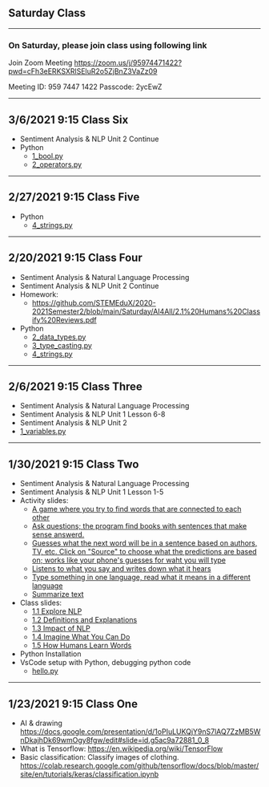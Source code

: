 
## Saturday Class 
---

### On Saturday, please join class using following link

Join Zoom Meeting
https://zoom.us/j/95974471422?pwd=cFh3eERKSXRlSEluR2o5ZjBnZ3VaZz09

Meeting ID: 959 7447 1422
Passcode: 2ycEwZ

<!-- ---
## Join Wechat group
![image](https://user-images.githubusercontent.com/24532787/92997150-b8461200-f4d6-11ea-84cf-ab2c029c06cf.png)
-->

---
## 3/6/2021 9:15 Class Six
* Sentiment Analysis & NLP Unit 2 Continue
* Python
    - [1_bool.py](https://github.com/STEMEduX/2020-2021Semester2/blob/main/Saturday/20210227/1_bool.py)
    - [2_operators.py](https://github.com/STEMEduX/2020-2021Semester2/blob/main/Saturday/20210227/2_operators.py)

---
## 2/27/2021 9:15 Class Five
* Python
    - [4_strings.py](https://github.com/STEMEduX/2020-2021Semester2/blob/main/Saturday/20210220/4_strings.py)
---
## 2/20/2021 9:15 Class Four
* Sentiment Analysis & Natural Language Processing
* Sentiment Analysis & NLP Unit 2 Continue
* Homework: 
    - https://github.com/STEMEduX/2020-2021Semester2/blob/main/Saturday/AI4All/2.1%20Humans%20Classify%20Reviews.pdf
* Python
    - [2_data_types.py](https://github.com/STEMEduX/2020-2021Semester2/blob/main/Saturday/20210220/2_data_types.py)
    - [3_type_casting.py](https://github.com/STEMEduX/2020-2021Semester2/blob/main/Saturday/20210220/3_type_casting.py)
    - [4_strings.py](https://github.com/STEMEduX/2020-2021Semester2/blob/main/Saturday/20210220/4_strings.py)
---
## 2/6/2021 9:15 Class Three
* Sentiment Analysis & Natural Language Processing
* Sentiment Analysis & NLP Unit 1 Lesson 6-8
* Sentiment Analysis & NLP Unit 2
* [1_variables.py](https://github.com/STEMEduX/2020-2021Semester2/blob/main/Saturday/20210206/1_variables.py)

---
## 1/30/2021 9:15 Class Two
* Sentiment Analysis & Natural Language Processing
* Sentiment Analysis & NLP Unit 1 Lesson 1-5
* Activity slides: 
    - [A game where you try to find words that are connected to each other](https://research.google.com/semantris/)  
    - [Ask questions; the program find books with sentences that make sense answerd.](https://experiments.withgoogle.com/talk-to-books)  
    - [Guesses what the next word will be in a sentence based on authors, TV, etc. Click on "Source" to choose what the predictions are based on; works like your phone's guesses for waht you will type](https://botnik.org/apps/writer/?source=940aee28df1a09a0684969f6d97c4e20) 
    - [Listens to what you say and writes down what it hears](https://www.google.com/intl/en/chrome/demos/speech.html)  
    - [Type something in one language, read what it means in a different language](https://translate.google.com/)  
    - [Summarize text ](https://resoomer.com/en/)  
* Class slides: 
    - [1.1 Explore NLP](./AI4All/1.1%20Explore%20NLP.pdf)
    - [1.2 Definitions and Explanations](./AI4All/1.2%20Definitions%20and%20Explanations.pdf)
    - [1.3 Impact of NLP](./AI4All/1.3%20Impact%20of%20NLP.pdf)
    - [1.4 Imagine What You Can Do](./AI4All/1.4%20Imagine%20What%20You%20Can%20Do.pdf)
    - [1.5 How Humans Learn Words](./AI4All/1.5%20How%20Humans%20Learn%20Words.pdf)
* Python Installation
* VsCode setup with Python, debugging python code
    - [hello.py](https://github.com/STEMEduX/2020-2021Semester2/blob/main/Saturday/20210130/hello.py)

---
## 1/23/2021 9:15 Class One
* AI & drawing https://docs.google.com/presentation/d/1oPIuLUKQjY9nS7lAQ7ZzMB5WnDkajhDk69wmOgy8fgw/edit#slide=id.g5ac9a72881_0_8
* What is Tensorflow: https://en.wikipedia.org/wiki/TensorFlow
* Basic classification: Classify images of clothing.  https://colab.research.google.com/github/tensorflow/docs/blob/master/site/en/tutorials/keras/classification.ipynb



